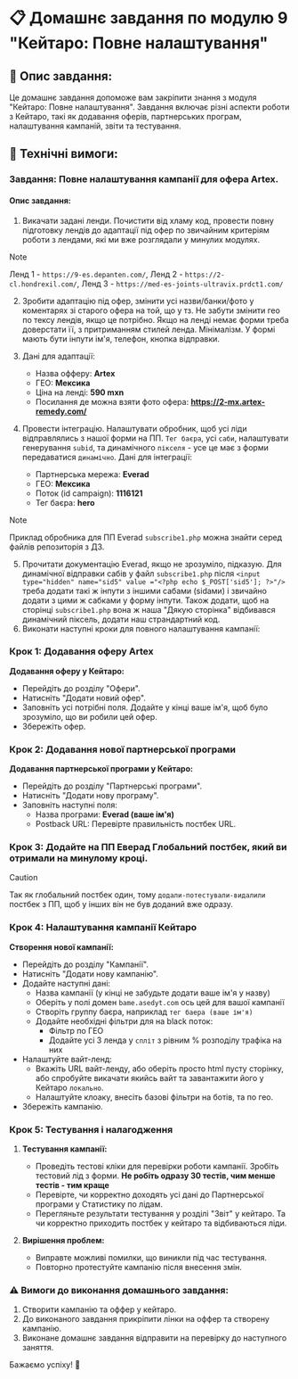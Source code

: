 # 📋 Домашнє завдання по модулю 9 "Кейтаро: Повне налаштування"

## 📄 Опис завдання:

Це домашнє завдання допоможе вам закріпити знання з модуля "Кейтаро: Повне налаштування". Завдання включає різні аспекти роботи з Кейтаро, такі як додавання оферів, партнерських програм, налаштування кампаній, звіти та тестування.

## 🔧 Технічні вимоги:

### Завдання: Повне налаштування кампанії для офера Artex.

#### Опис завдання:
1. Викачати задані ленди. Почистити від хламу код, провести повну підготовку лендів до адаптації під офер по звичайним критеріям роботи з лендами, які ми вже розглядали у минулих модулях.
> [!NOTE]
> Ленд 1 - `https://9-es.depanten.com/`, Ленд 2 - `https://2-cl.hondrexil.com/`, Ленд 3 - `https://med-es-joints-ultravix.prdct1.com/`

2. Зробити адаптацію під офер, змінити усі назви/банки/фото у коментарях зі старого офера на той, що у тз. Не забути змінити гео по тексу лендів, якщо це потрібно. Якщо на ленді немає форми треба доверстати її, з притриманням стилей ленда. Мінімалізм. У формі мають бути інпути ім'я, телефон, кнопка відправки.
3. Дані для адаптації:

   - Назва офферу: **Artex**
   - ГЕО: **Мексика**
   - Ціна на ленді: **590 mxn**
   - Посилання де можна взяти фото офера: **https://2-mx.artex-remedy.com/**


4. Провести інтеграцію. Налаштувати обробник, щоб усі ліди відправлялись з нашої форми на ПП. `Тег баєра`, усі `саби`, налаштувати генерування `subid`, та динамічного `пікселя` - усе це має з форми передаватися `динамічно`.
Дані для інтеграції:

   - Партнерська мережа: **Everad**
   - ГЕО: **Мексика**
   - Поток (id campaign): **1116121**
   - Тег баєра: **hero**
     
> [!NOTE]
> Приклад обробника для ПП Everad `subscribe1.php` можна знайти серед файлів репозиторія з ДЗ.   

5. Прочитати документацію Everad, якщо не зрозуміло, підказую. Для динамічної відправки сабів у файл `subscribe1.php` після `<input type="hidden" name="sid5" value ="<?php echo $_POST['sid5']; ?>"/>` треба додати такі ж інпути з іншими сабами (sidами) і звичайно додати з цими ж сабками у форму інпути. Також додати, щоб на сторінці `subscribe1.php` вона ж наша "Дякую сторінка" відбивався динамічний піксель, додати наш страндартний код.
6. Виконати наступні кроки для повного налаштування кампанії:

### Крок 1: Додавання оферу Artex

**Додавання оферу у Кейтаро:**
   - Перейдіть до розділу "Офери".
   - Натисніть "Додати новий офер".
   - Заповніть усі потрібні поля. Додайте у кінці ваше ім'я, щоб було зрозуміло, що ви робили цей офер.
   - Збережіть офер.

### Крок 2: Додавання нової партнерської програми

**Додавання партнерської програми у Кейтаро:**
   - Перейдіть до розділу "Партнерські програми".
   - Натисніть "Додати нову програму".
   - Заповніть наступні поля:
     - Назва програми: **Everad (ваше ім'я)**
     - Postback URL: Перевірте правильність постбек URL.
    
### Крок 3: Додайте на ПП Еверад Глобальний постбек, який ви отримали на минулому кроці. 
> [!CAUTION]
> Так як глобальний постбек один, тому `додали-потестували-видалили` постбек з ПП, щоб у інших він не був доданий вже одразу. 

### Крок 4: Налаштування кампанії Кейтаро

**Створення нової кампанії:**
   - Перейдіть до розділу "Кампанії".
   - Натисніть "Додати нову кампанію".
   - Додайте наступні дані:
     - Назва кампанії (у кінці не забудьте додати ваше ім'я у назву)
     - Оберіть у полі домен `bame.asedyt.com` ось цей для вашої кампанії
     - Створіть группу баєра, наприклад `тег баера (ваше ім'я)`
     - Додайте необхідні фільтри для на black поток:
       - Фільтр по ГЕО
       - Додайте усі 3 ленда у `спліт` з рівним % розподілу трафіка на них
   - Налаштуйте вайт-ленд:
     - Вкажіть URL вайт-ленду, або оберіть просто html пусту сторінку, або спробуйте викачати якийсь вайт та завантажити його у Кейтаро `локально`. 
     - Налаштуйте клоаку, внесіть базові фільтри на ботів, та по гео.
   - Збережіть кампанію.


### Крок 5: Тестування і налагодження

1. **Тестування кампанії:**
   - Проведіть тестові кліки для перевірки роботи кампанії. Зробіть тестовий лід з форми. **Не робіть одразу 30 тестів, чим менше тестів - тим краще**
   - Перевірте, чи корректно доходять усі дані до Партнерської програми у Статистику по лідам.
   - Перегляньте результати тестування у розділі "Звіт" у кейтаро. Та чи корректно приходить постбек у кейтаро та відбиваються ліди.

2. **Вирішення проблем:**
   - Виправте можливі помилки, що виникли під час тестування.
   - Повторно протестуйте кампанію після внесення змін.



### ⚠️ Вимоги до виконання домашнього завдання:
1. Створити кампанію та оффер у кейтаро.
2. До виконаного завдання прикріпити лінки на оффер та створену кампанію.
3. Виконане домашнє завдання відправити на перевірку до наступного заняття.

Бажаємо успіху! 🚀
